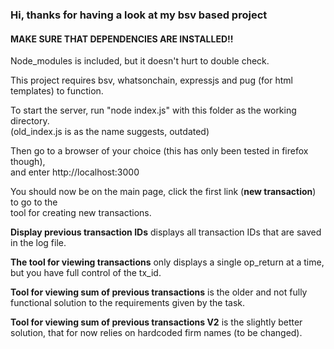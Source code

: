 ### Hi, thanks for having a look at my bsv based project

#### MAKE SURE THAT DEPENDENCIES ARE INSTALLED!!

Node_modules is included, but it doesn't hurt to double check.

This project requires bsv, whatsonchain, expressjs and pug (for html templates) to function.

To start the server, run "node index.js" with this folder as the working directory.  
(old_index.js is as the name suggests, outdated)

Then go to a browser of your choice (this has only been tested in firefox though),  
and enter http://localhost:3000

You should now be on the main page, click the first link (**new transaction**) to go to the  
tool for creating new transactions.

**Display previous transaction IDs** displays all transaction IDs that are saved in the log file.

**The tool for viewing transactions** only displays a single op_return at a time, but you have full control of the tx_id.

**Tool for viewing sum of previous transactions** is the older and not fully functional solution to the requirements given by the task.

**Tool for viewing sum of previous transactions V2** is the slightly better solution, that for now relies on hardcoded firm names (to be changed).

